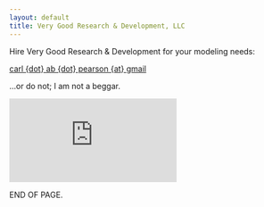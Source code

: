 ```yaml
---
layout: default
title: Very Good Research & Development, LLC
---
```


Hire Very Good Research & Development for your modeling needs:

[carl {dot} ab {dot} pearson {at} gmail](mailto:carl.ab.pearson@gmail.com)

...or do not; I am not a beggar.

<iframe class="commercial" src="https://www.youtube.com/embed/iGYEdXUSnis?ecver=1" frameborder="0" gesture="media" allow="encrypted-media" allowfullscreen></iframe>

END OF PAGE.
